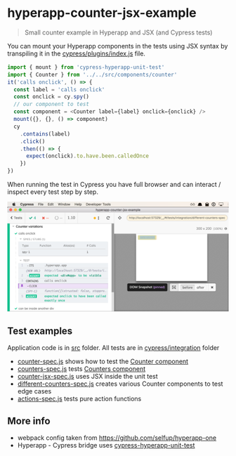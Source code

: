 # hyperapp-counter-jsx-example

> Small counter example in Hyperapp and JSX (and Cypress tests)

You can mount your Hyperapp components in the tests using JSX syntax by transpiling it
in the [cypress/plugins/index.js](cypress/plugins/index.js) file.

```js
import { mount } from 'cypress-hyperapp-unit-test'
import { Counter } from '../../src/components/counter'
it('calls onclick', () => {
  const label = 'calls onclick'
  const onclick = cy.spy()
  // our component to test
  const component = <Counter label={label} onclick={onclick} />
  mount({}, {}, () => component)
  cy
    .contains(label)
    .click()
    .then(() => {
      expect(onclick).to.have.been.calledOnce
    })
})
```

When running the test in Cypress you have full browser and can interact / inspect every test step by step.

![Spec](images/counter-spec.png)

## Test examples

Application code is in [src](src) folder. All tests are in [cypress/integration](cypress/integration) folder

- [counter-spec.js](cypress/integration/counter-spec.js) shows how to test the [Counter component](src/components/counter.js)
- [counters-spec.js](cypress/integration/counters-spec.js) tests [Counters component](src/components/counters.js)
- [counter-jsx-spec.js](cypress/integration/counter-jsx-spec.js) uses JSX inside the unit test
- [different-counters-spec.js](cypress/integration/different-counters-spec.js) creates various Counter components to test edge cases
- [actions-spec.js](cypress/integration/actions-spec.js) tests pure action functions

## More info

- webpack config taken from https://github.com/selfup/hyperapp-one
- Hyperapp - Cypress bridge uses [cypress-hyperapp-unit-test](https://github.com/bahmutov/cypress-hyperapp-unit-test)

